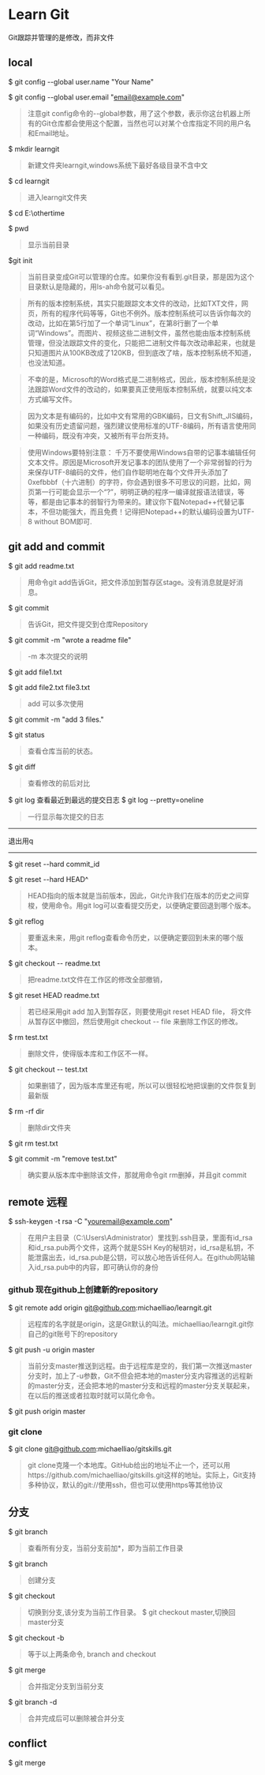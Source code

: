 # Learn Git
Git跟踪并管理的是修改，而非文件

## local
$ git config --global user.name "Your Name"

$ git config --global user.email "email@example.com"

> 注意git config命令的--global参数，用了这个参数，表示你这台机器上所有的Git仓库都会使用这个配置，当然也可以对某个仓库指定不同的用户名和Email地址。

$ mkdir learngit
> 新建文件夹learngit,windows系统下最好各级目录不含中文

$ cd learngit
> 进入learngit文件夹

$ cd E:\othertime

$ pwd
> 显示当前目录

$git init
> 当前目录变成Git可以管理的仓库。如果你没有看到.git目录，那是因为这个目录默认是隐藏的，用ls-ah命令就可以看见。

> 所有的版本控制系统，其实只能跟踪文本文件的改动，比如TXT文件，网页，所有的程序代码等等，Git也不例外。版本控制系统可以告诉你每次的改动，比如在第5行加了一个单词“Linux”，在第8行删了一个单词“Windows”。而图片、视频这些二进制文件，虽然也能由版本控制系统管理，但没法跟踪文件的变化，只能把二进制文件每次改动串起来，也就是只知道图片从100KB改成了120KB，但到底改了啥，版本控制系统不知道，也没法知道。

> 不幸的是，Microsoft的Word格式是二进制格式，因此，版本控制系统是没法跟踪Word文件的改动的，如果要真正使用版本控制系统，就要以纯文本方式编写文件。

> 因为文本是有编码的，比如中文有常用的GBK编码，日文有Shift_JIS编码，如果没有历史遗留问题，强烈建议使用标准的UTF-8编码，所有语言使用同一种编码，既没有冲突，又被所有平台所支持。

> 使用Windows要特别注意：  千万不要使用Windows自带的记事本编辑任何文本文件。原因是Microsoft开发记事本的团队使用了一个非常弱智的行为来保存UTF-8编码的文件，他们自作聪明地在每个文件开头添加了0xefbbbf（十六进制）的字符，你会遇到很多不可思议的问题，比如，网页第一行可能会显示一个“?”，明明正确的程序一编译就报语法错误，等等，都是由记事本的弱智行为带来的。建议你下载Notepad++代替记事本，不但功能强大，而且免费！记得把Notepad++的默认编码设置为UTF-8 without BOM即可.
    
## git add and commit
$ git add readme.txt
> 用命令git add告诉Git，把文件添加到暂存区stage。没有消息就是好消息。

$ git commit
> 告诉Git，把文件提交到仓库Repository

$ git commit -m "wrote a readme file"
> -m 本次提交的说明
    
$ git add file1.txt

$ git add file2.txt file3.txt

> add 可以多次使用

$ git commit -m "add 3 files."

$ git status
> 查看仓库当前的状态。

$ git diff
> 查看修改的前后对比
    
$ git log
    查看最近到最远的提交日志
$ git log --pretty=oneline
> 一行显示每次提交的日志
---

退出用q

---

$ git reset --hard commit_id

$ git reset --hard HEAD^
>    HEAD指向的版本就是当前版本，因此，Git允许我们在版本的历史之间穿梭，使用命令。用git log可以查看提交历史，以便确定要回退到哪个版本。

$ git reflog
> 要重返未来，用git reflog查看命令历史，以便确定要回到未来的哪个版本。
    
$ git checkout -- readme.txt
> 把readme.txt文件在工作区的修改全部撤销，

$ git reset HEAD readme.txt
> 若已经采用git add 加入到暂存区，则要使用git reset HEAD   file， 将文件从暂存区中撤回，然后使用git checkout -- file 来删除工作区的修改。
    
$ rm test.txt
> 删除文件，使得版本库和工作区不一样。

$ git checkout -- test.txt
> 如果删错了，因为版本库里还有呢，所以可以很轻松地把误删的文件恢复到最新版

$ rm -rf dir
> 删除dir文件夹

$ git rm test.txt 
    
$ git commit -m "remove test.txt"
> 确实要从版本库中删除该文件，那就用命令git rm删掉，并且git commit

## remote 远程
$ ssh-keygen -t rsa -C "youremail@example.com"
> 在用户主目录（C:\Users\Administrator）里找到.ssh目录，里面有id_rsa和id_rsa.pub两个文件，这两个就是SSH Key的秘钥对，id_rsa是私钥，不能泄露出去，id_rsa.pub是公钥，可以放心地告诉任何人。在github网站输入id_rsa.pub中的内容，即可确认你的身份
    
### github 现在github上创建新的repository

$ git remote add origin git@github.com:michaelliao/learngit.git
> 远程库的名字就是origin，这是Git默认的叫法。michaelliao/learngit.git你自己的git账号下的repository
    
$ git push -u origin master
> 当前分支master推送到远程。由于远程库是空的，我们第一次推送master分支时，加上了-u参数，Git不但会把本地的master分支内容推送的远程新的master分支，还会把本地的master分支和远程的master分支关联起来，在以后的推送或者拉取时就可以简化命令。

$ git push origin master

### git clone
$ git clone git@github.com:michaelliao/gitskills.git
> git clone克隆一个本地库。GitHub给出的地址不止一个，还可以用https://github.com/michaelliao/gitskills.git这样的地址。实际上，Git支持多种协议，默认的git://使用ssh，但也可以使用https等其他协议

## 分支
$ git branch
> 查看所有分支，当前分支前加*，即为当前工作目录

$ git branch <name>
> 创建分支<name>

$ git checkout <name>
> 切换到分支<name>,该分支为当前工作目录。
> $ git checkout master,切换回master分支

$ git checkout -b <name>
> 等于以上两条命令, branch and checkout

$ git merge <name>
> 合并指定分支<name>到当前分支

$ git branch -d <name>
> 合并完成后可以删除被合并分支

## conflict
$ git merge
